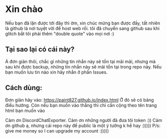 # Xin chào

Nếu bạn đã lặn được tới đây thì ờm, xin chúc mừng bạn được đấy, tất nhiên là github là nơi tuyệt vời để host web rồi. tôi đã chuyển sang github sau khi glitch bắt tôi phải thêm "double quote" vào mọi nơi :)

## Tại sao lại có cái này?
À đơn giản thôi, chắc gì những tin nhắn này sẽ tồn tại mãi mãi, nhưng mà sau khi được backup, những tin nhắn này sẽ mãi tồn tại trong repo này.
Nếu bạn muốn lưu tin nào xin hãy nhắn ở phần Issues.

## Cách dùng:
Đơn giản hãy vào: https://paint827.github.io/index.html
Ở đó sẽ có bảng điều hướng. Còn nếu bạn muốn vào thẳng thì chỉ cần cộng theo tên trang html bạn muốn vào

Cảm ơn DiscordChatExporter.
Cảm ơn những người đã đưa tôi token :))
Cảm ơn github ạ, nhưng cái repo này để public là một ý tưởng k hề hay :)))))
P/s: give me money so I can upgrade my account :)))))
